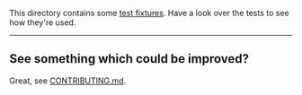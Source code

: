This directory contains some [test fixtures](https://en.wikipedia.org/wiki/Test_fixture). Have a look over the tests to see how they're used.

---

## See something which could be improved?

Great, see [CONTRIBUTING.md](../../../CONTRIBUTING.md).